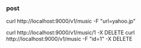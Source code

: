 ### post
curl http://localhost:9000/v1/music -F "url=yahoo.jp"

curl http://localhost:9000/v1/music/1 -X DELETE
curl http://localhost:9000/v1/music -F "id=1" -X DELETE
